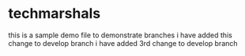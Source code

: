# techmarshals
this is a sample demo file to demonstrate branches
i have added this change to develop branch
i have added 3rd change to develop branch

